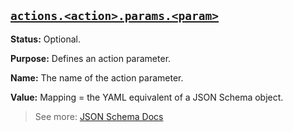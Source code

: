 <a href="#heading--actions-action-params-param"><h2 id="heading--actions-action-params-param">`actions.<action>.params.<param>`</h2></a>

**Status:** Optional.

**Purpose:** Defines an action parameter.

**Name:** The name of the action parameter.

**Value:** Mapping = the YAML equivalent of a JSON Schema object.

> See more: [JSON Schema Docs](https://www.learnjsonschema.com/2020-12/)
